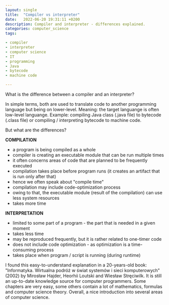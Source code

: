 ```yaml
---
layout: single
title:  "Compiler vs interpreter"
date:   2022-06-20 19:31:11 +0200
description: Compiler and interpreter - differences explained.
categories: computer_science
tags:

- compiler
- interpreter
- computer science
- IT
- programming
- Java
- bytecode
- machine code

---
```

What is the difference between a compiler and an interpreter? 

In simple terms, both are used to translate code to another programming language but being on lower-level.
Meaning: the target languange is often low-level languange. Example: compiling Java class (.java file) 
to bytecode (.class file) or compiling / interpreting bytecode to machine code.

But what are the differences?

**COMPILATION**
- a program is being compiled as a whole
- compiler is creating an executable module that can be run multiple times
- it often concerns areas of code that are planned to be frequently executed
- compilation takes place before program runs (it creates an artifact that is run only after that)
- hence we often speak about "compile time"
- compilation may include code-optimization process
- owing to that, the executable module (result of the compilation) can use less system resources
- takes more time

**INTERPRETATION**
- limited to some part of a program - the part that is needed in a given moment
- takes less time
- may be reproduced frequently, but it is rather related to one-timer code
- does not include code optimization - as optimization is a time-consuming process
- takes place when program / script is running (during runtime)

I found this easy-to-understand explanation in a 20-years-old book: "Informatyka. Wirtualna podróż w świat systemów i sieci komputerowych" (2002)
by Mirosław Hajder, Heorhii Loutski and Wiesław Stręciwilk. It is still an up-to-date knowledge source for computer programmers.
Some chapters are very easy, some others contain a lot of mathematics, formulas and computer science theory. Overall, a nice introduction into several areas of computer science.
